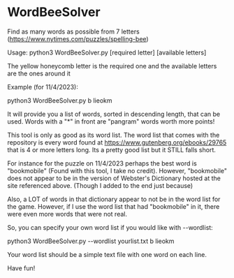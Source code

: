 # WordBeeSolver
 Find as many words as possible from 7 letters (https://www.nytimes.com/puzzles/spelling-bee)

 Usage:
 python3 WordBeeSolver.py \[required letter] \[available letters]

 The yellow honeycomb letter is the required one and the available letters are the ones around it

 Example (for 11/4/2023):

 python3 WordBeeSolver.py b lieokm

 It will provide you a list of words, sorted in descending length, that can be used.  Words with a "*" in front are "pangram" words worth more points!

 This tool is only as good as its word list.  The word list that comes with the repository is every word found at https://www.gutenberg.org/ebooks/29765 that is 4 or more letters long.  Its a pretty good list but it STILL falls short.

 For instance for the puzzle on 11/4/2023 perhaps the best word is "bookmobile" (Found with this tool, I take no credit).  However, "bookmobile" does not appear to be in the version of Webster's Dictionary hosted at the site referenced above.  (Though I added to the end just because)

 Also, a LOT of words in that dictionary appear to not be in the word list for the game.  However, if I use the word list that had "bookmobile" in it, there were even more words that were not real.

 So, you can specify your own word list if you would like with --wordlist:

 python3 WordBeeSolver.py --wordlist yourlist.txt b lieokm

 Your word list should be a simple text file with one word on each line.

 Have fun! 
